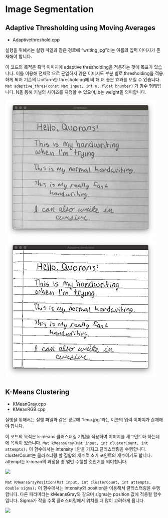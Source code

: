 # Image Segmentation

## Adaptive Thresholding using Moving Averages

- Adaptivethreshold.cpp

실행을 위해서는 실행 파일과 같은 경로에 “writing.jpg”라는 이름의 입력 이미지가 존재해야 합니다.

이 코드의 목적은 흑백 이미지에 adaptive thresholding을 적용하는 것에 목표가 있습니다. 이를 이용해 전체적 으로 균일하지 않은 이미지도 부분 별로 thresholding을 적용하게 되어 기존의 Uniform한 thresholding에 비 해 더 좋은 효과를 보일 수 있습니다. ```Mat adaptive_thres(const Mat input, int n, float bnumber)``` 가 함수 형태입니다. N을 통해 커널의 사이즈를 지정할 수 있으며, b는 weight을 의미합니다.

<img src=./ad1.png width="480">  

<img src=./ad2.png width="480">


<br>

## K-Means Clustering

- KMeanGray.cpp
- KMeanRGB.cpp

실행을 위해서는 실행 파일과 같은 경로에 “lena.jpg”라는 이름의 입력 이미지가 존재해야 합니다.

이 코드의 목적은 k-means 클러스터링 기법을 적용하여 이미지를 세그먼트화 하는데에 목적이 있습니다.
```Mat kMeansGray(Mat input, int clusterCount, int attempts);``` 이 함수에서는 intensity I 만을 가지고 클러스터링을 수행합니다. clusterCount는 클러스터링 할 집합의 개수로 초기 포인트의 개수이기도 합니다. attempt는 k-mean의 과정을 총 몇번 수행할 것인지를 의미합니다.

<img src=./kmean1.png width="480"> 

```Mat KMeansGrayPosition(Mat input, int clusterCount, int attempts, double sigma);``` 이 함수에서는 intensity와 position을 이용해서 클러스터링을 수행합니다. 다른 파라미터는 kMeansGray와 같으며 sigma는 position 값에 적용될 함수입니다. Sigma가 작을 수록 클러스터링에서 위치를 더 많이 고려하게 됩니다.

<img src=./kmean2.png width="480"> 
